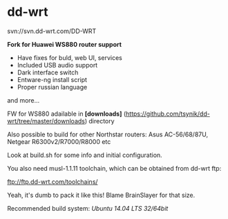 # dd-wrt
svn://svn.dd-wrt.com/DD-WRT

**Fork for Huawei WS880 router support**

- Have fixes for buld, web UI, services
- Included USB audio support
- Dark interface switch
- Entware-ng install script
- Proper russian language

and more...

FW for WS880 adailable in **[downloads]** (https://github.com/tsynik/dd-wrt/tree/master/downloads) directory

Also possible to build for other Northstar routers:
Asus AC-56/68/87U, Netgear R6300v2/R7000/R8000 etc

Look at build.sh for some info and initial configuration.

You also need musl-1.1.11 toolchain, which can be obtained from dd-wrt ftp:

ftp://ftp.dd-wrt.com/toolchains/

Yeah, it's dumb to pack it like this! Blame BrainSlayer for that size.

Recommended build system: *Ubuntu 14.04 LTS 32/64bit*

